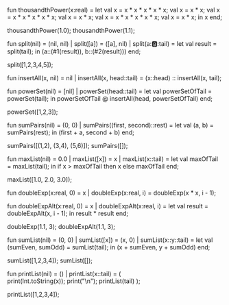 fun thousandthPower(x:real) =
    let
        val x = x * x * x * x * x;
        val x = x * x; 
        val x = x * x * x * x * x;
        val x = x * x;
        val x = x * x * x * x * x;
        val x = x * x;
    in
        x
    end;

thousandthPower(1.0);
thousandthPower(1.1);

fun split(nil) = (nil, nil)
    | split([a]) = ([a], nil)
    | split(a::b::tail) =
        let
            val result = split(tail);
        in 
            (a::(#1(result)), b::(#2(result)))
        end;

split([1,2,3,4,5]);

fun insertAll(x, nil) = nil
    | insertAll(x, head::tail) = (x::head) :: insertAll(x, tail);

fun powerSet(nil) = [nil]
    | powerSet(head::tail) = 
        let
            val powerSetOfTail = powerSet(tail);
        in 
            powerSetOfTail @ insertAll(head, powerSetOfTail)
        end;

powerSet([1,2,3]);

fun sumPairs(nil) = (0, 0)
    | sumPairs((first, second)::rest) = 
        let
            val (a, b) = sumPairs(rest);
        in 
            (first + a, second + b)
        end;

sumPairs([(1,2), (3,4), (5,6)]);
sumPairs([]);

fun maxList(nil) = 0.0
    | maxList([x]) = x
    | maxList(x::tail) = 
        let
            val maxOfTail = maxList(tail);
        in
            if x > maxOfTail then 
                x
            else
                maxOfTail
        end;

maxList([1.0, 2.0, 3.0]);

fun doubleExp(x:real, 0) = x
    | doubleExp(x:real, i) = doubleExp(x * x, i - 1);

fun doubleExpAlt(x:real, 0) = x
    | doubleExpAlt(x:real, i) = 
        let
            val result = doubleExpAlt(x, i - 1);
        in 
            result * result
        end;

doubleExp(1.1, 3);
doubleExpAlt(1.1, 3);

fun sumList(nil) = (0, 0)
    | sumList([x]) = (x, 0)
    | sumList(x::y::tail) = 
        let
            val (sumEven, sumOdd) = sumList(tail);
        in 
            (x + sumEven, y + sumOdd)
        end;

sumList([1,2,3,4]);
sumList([]);

fun printList(nil) = ()
    | printList(x::tail) = 
        (   
            print(Int.toString(x));
            print("\n");
            printList(tail)
        );

printList([1,2,3,4]);

